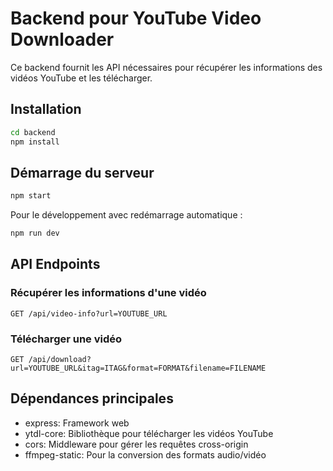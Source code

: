 # Backend pour YouTube Video Downloader

Ce backend fournit les API nécessaires pour récupérer les informations des vidéos YouTube et les télécharger.

## Installation

```bash
cd backend
npm install
```

## Démarrage du serveur

```bash
npm start
```

Pour le développement avec redémarrage automatique :

```bash
npm run dev
```

## API Endpoints

### Récupérer les informations d'une vidéo
```
GET /api/video-info?url=YOUTUBE_URL
```

### Télécharger une vidéo
```
GET /api/download?url=YOUTUBE_URL&itag=ITAG&format=FORMAT&filename=FILENAME
```

## Dépendances principales
- express: Framework web
- ytdl-core: Bibliothèque pour télécharger les vidéos YouTube
- cors: Middleware pour gérer les requêtes cross-origin
- ffmpeg-static: Pour la conversion des formats audio/vidéo